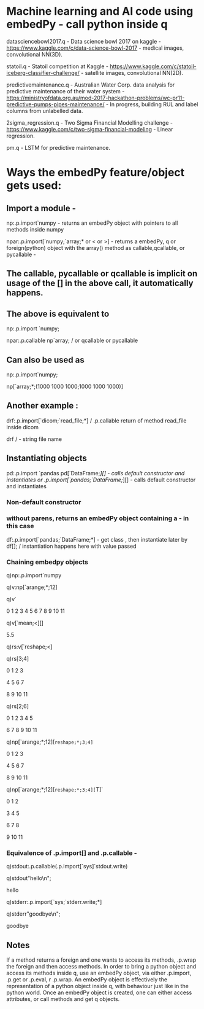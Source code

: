 # Machine learning and AI code using embedPy - call python inside q

datasciencebowl2017.q - Data science bowl 2017 on kaggle - https://www.kaggle.com/c/data-science-bowl-2017 - medical images, convolutional NN(3D).

statoil.q - Statoil competition at Kaggle - https://www.kaggle.com/c/statoil-iceberg-classifier-challenge/ - satellite images, convolutional NN(2D).

predictivemaintenance.q - Australian Water Corp. data analysis for predictive maintenance of their water system - https://ministryofdata.org.au/mod-2017-hackathon-problems/wc-pr11-predictive-pumps-pipes-maintenance/ - In progress, building RUL and label columns from unlabelled data. 

2sigma_regression.q - Two Sigma Financial Modelling challenge - https://www.kaggle.com/c/two-sigma-financial-modeling - Linear regression.

pm.q - LSTM for predictive maintenance. 


# Ways the embedPy feature/object gets used:

## Import a module - 
np:.p.import`numpy - returns an embedPy object with pointers to all methods inside numpy

npar:.p.import[\`numpy;`array;* or < or >] - returns a embedPy, q or foreign(python) object with the array() method as callable,qcallable, or pycallable  - 
## The callable, pycallable or qcallable is implicit on usage of the [] in the above call, it automatically happens. 

## The above is equivalent to 
np:.p.import \`numpy; 

npar:.p.callable np\`array; / or qcallable or pycallable

## Can also be used as 
np:.p.import\`numpy;

np[\`array;*;(1000 1000 1000;1000 1000 1000)]

## Another example :
drf:.p.import[\`dicom;`read_file;*] / .p.callable return of method read_file inside dicom

drf <filename> / - string file name

## Instantiating objects 
pd:.p.import \`pandas
pd[\`DataFrame;*][] - calls default constructor and instantiates
or
.p.import[\`pandas;`DataFrame;*][] - calls default constructor and instantiates

### Non-default constructor
### without parens, returns an embedPy object containing a <class> - <class DataFframe> in this case
df:.p.import[\`pandas;`DataFrame;*] - get class , then instantiate later by 
df[<appropriate object>]; / instantiation happens here with value passed

### Chaining embedpy objects 
q)np:.p.import\`numpy

q)v:np[\`arange;*;12]

q)v`

0 1 2 3 4 5 6 7 8 9 10 11

q)v[\`mean;<][]

5.5

q)rs:v[\`reshape;<]

q)rs[3;4]

0 1 2  3 

4 5 6  7 

8 9 10 11

q)rs[2;6]

0 1 2 3 4  5 

6 7 8 9 10 11

q)np[\`arange;*;12][`reshape;*;3;4]`

0 1 2  3 

4 5 6  7 

8 9 10 11

q)np[\`arange;*;12][`reshape;*;3;4][`T]`

0 1  2 

3 4  5 

6 7  8 

9 10 11

### Equivalence of .p.import[] and .p.callable - 

q)stdout:.p.callable(.p.import[\`sys]`stdout.write)

q)stdout"hello\n";

hello

q)stderr:.p.import[\`sys;`stderr.write;*]

q)stderr"goodbye\n";

goodbye

## Notes
If a method returns a foreign and one wants to access its methods, .p.wrap the foreign and then access methods. 
In order to bring a python object and access its methods inside q, use an embedPy object, via either .p.import, .p.get or .p.eval, r .p.wrap. An embedPy object is effectively the representation of a python object inside q, with behaviour just like in the python world. 
Once an embedPy object is created, one can either access attributes, or call methods and get q objects.


